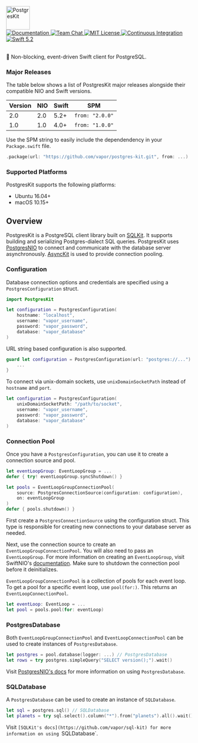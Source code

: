 <img src="https://user-images.githubusercontent.com/1342803/59063319-d190f500-8875-11e9-8fe6-16197dd56d0f.png" height="64" alt="PostgresKit">
<br>
<a href="https://docs.vapor.codes/4.0/">
    <img src="http://img.shields.io/badge/read_the-docs-2196f3.svg" alt="Documentation">
</a>
<a href="https://discord.gg/vapor">
    <img src="https://img.shields.io/discord/431917998102675485.svg" alt="Team Chat">
</a>
<a href="LICENSE">
    <img src="http://img.shields.io/badge/license-MIT-brightgreen.svg" alt="MIT License">
</a>
<a href="https://github.com/vapor/postgres-kit/actions">
    <img src="https://github.com/vapor/postgres-kit/workflows/test/badge.svg" alt="Continuous Integration">
</a>
<a href="https://swift.org">
    <img src="http://img.shields.io/badge/swift-5.2-brightgreen.svg" alt="Swift 5.2">
</a>
<br>
<br>

🐘 Non-blocking, event-driven Swift client for PostgreSQL.

### Major Releases

The table below shows a list of PostgresKit major releases alongside their compatible NIO and Swift versions. 

|Version|NIO|Swift|SPM|
|-|-|-|-|
|2.0|2.0|5.2+|`from: "2.0.0"`|
|1.0|1.0|4.0+|`from: "1.0.0"`|

Use the SPM string to easily include the dependendency in your `Package.swift` file.

```swift
.package(url: "https://github.com/vapor/postgres-kit.git", from: ...)
```

### Supported Platforms

PostgresKit supports the following platforms:

- Ubuntu 16.04+
- macOS 10.15+

## Overview

PostgresKit is a PostgreSQL client library built on [SQLKit](https://github.com/vapor/sql-kit). It supports building and serializing Postgres-dialect SQL queries. PostgresKit uses [PostgresNIO](https://github.com/vapor/postgres-nio) to connect and communicate with the database server asynchronously. [AsyncKit](https://github.com/vapor/async-kit) is used to provide connection pooling. 

### Configuration

Database connection options and credentials are specified using a `PostgresConfiguration` struct. 

```swift
import PostgresKit

let configuration = PostgresConfiguration(
    hostname: "localhost",
    username: "vapor_username",
    password: "vapor_password",
    database: "vapor_database"
)
```

URL string based configuration is also supported.

```swift
guard let configuration = PostgresConfiguration(url: "postgres://...") else {
    ...
}
```

To connect via unix-domain sockets, use `unixDomainSocketPath` instead of `hostname` and `port`.

```swift
let configuration = PostgresConfiguration(
    unixDomainSocketPath: "/path/to/socket",
    username: "vapor_username",
    password: "vapor_password",
    database: "vapor_database"
)
```

### Connection Pool

Once you have a `PostgresConfiguration`, you can use it to create a connection source and pool.

```swift
let eventLoopGroup: EventLoopGroup = ...
defer { try! eventLoopGroup.syncShutdown() }

let pools = EventLoopGroupConnectionPool(
    source: PostgresConnectionSource(configuration: configuration), 
    on: eventLoopGroup
)
defer { pools.shutdown() }
```

First create a `PostgresConnectionSource` using the configuration struct. This type is responsible for creating new connections to your database server as needed.

Next, use the connection source to create an `EventLoopGroupConnectionPool`. You will also need to pass an `EventLoopGroup`. For more information on creating an `EventLoopGroup`, visit SwiftNIO's [documentation](https://apple.github.io/swift-nio/docs/current/NIO/index.html). Make sure to shutdown the connection pool before it deinitializes. 

`EventLoopGroupConnectionPool` is a collection of pools for each event loop. To get a pool for a specific event loop, use `pool(for:)`. This returns an `EventLoopConnectionPool`.

```swift
let eventLoop: EventLoop = ...
let pool = pools.pool(for: eventLoop)
```

### PostgresDatabase

Both `EventLoopGroupConnectionPool` and `EventLoopConnectionPool` can be used to create instances of `PostgresDatabase`.

```swift
let postgres = pool.database(logger: ...) // PostgresDatabase
let rows = try postgres.simpleQuery("SELECT version();").wait()
```

Visit [PostgresNIO's docs](https://github.com/vapor/postgres-nio) for more information on using `PostgresDatabase`.

### SQLDatabase

A `PostgresDatabase` can be used to create an instance of `SQLDatabase`.

```swift
let sql = postgres.sql() // SQLDatabase
let planets = try sql.select().column("*").from("planets").all().wait()
```

Visit `[SQLKit's docs](https://github.com/vapor/sql-kit) for more information on using `SQLDatabase`. 
